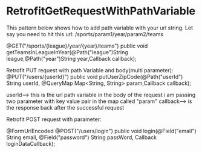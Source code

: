 # RetrofitGetRequestWithPathVariable

This pattern below shows how to add path variable with your url string. Let say you need to hit this url: 
/sports/param1/year/param2/teams    

@GET("/sports/{league}/year/{year}/teams")
    public void getTeamsInLeagueInYear(@Path("league")String  league,@Path("year")String year,Callback<TeamResponse> callback);
    
    
Retrofit PUT request with path Variable and body(multi parameter): 
@PUT("/users/{userId}")
    public void putUserZipCode(@Path("userId") String userId, @QueryMap Map<String, String> param,Callback<AddLocationResponse> callback);

userId--> this is the url path variable
in the body of the request i am passing two parameter with key value pair in the map called "param"
callback--> is the response back after the successful request

Retrofit POST request with parameter: 

@FormUrlEncoded
    @POST("/users/login")
    public void login(@Field("email") String email, @Field("password") String passWord, Callback<LoginData> loginDataCallback);
